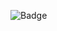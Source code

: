 ![Badge](https://hits.donaldzou.dev/api/hit?url=https%3A%2F%2Fwww.aditya-patel.com%2F&label=Visits&icon=clouds-fill&color=%236ea8fe)
